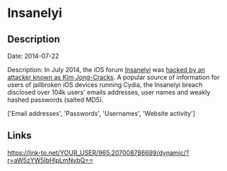 # Insanelyi

## Description

Date: 2014-07-22

Description:
In July 2014, the iOS forum <a href="http://insanelyi.com" target="_blank" rel="noopener">Insanelyi</a> was <a href="http://securityaffairs.co/wordpress/26835/hacking/hacked-bigboss-cydia.html?utm_content=bufferc7e16" target="_blank" rel="noopener">hacked by an attacker known as Kim Jong-Cracks</a>. A popular source of information for users of jailbroken iOS devices running Cydia, the Insanelyi breach disclosed over 104k users' emails addresses, user names and weakly hashed passwords (salted MD5).


['Email addresses', 'Passwords', 'Usernames', 'Website activity']

## Links

https://link-to.net/YOUR_USER/965.207008786699/dynamic/?r=aW5zYW5lbHlpLmNvbQ==